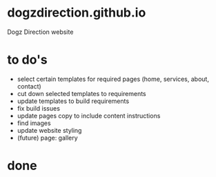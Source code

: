 # dogzdirection.github.io
Dogz Direction website

# to do's
- select certain templates for required pages (home, services, about, contact)
- cut down selected templates to requirements
- update templates to build requirements
- fix build issues
- update pages copy to include content instructions
- find images
- update website styling
- (future) page: gallery

# done
